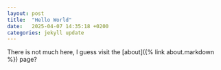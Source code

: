 ```yaml
---
layout: post
title:  "Hello World"
date:   2025-04-07 14:35:18 +0200
categories: jekyll update
---
```

There is not much here, I guess visit the [about]({% link about.markdown %}) page?



